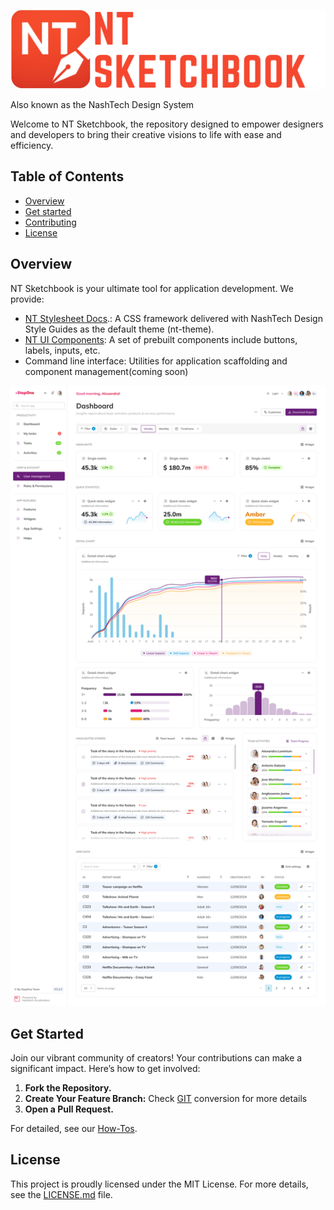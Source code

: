 ![img-1.png](docs/img-1.png)

Also known as the NashTech Design System

Welcome to NT Sketchbook, the repository designed to empower designers and developers to bring their creative visions to life with ease and efficiency.

## Table of Contents

-   [Overview](#Overview)
-   [Get started](#get-started)
-   [Contributing](#contributing)
-   [License](#license)

## Overview

NT Sketchbook is your ultimate tool for application development. We provide:

-   [NT Stylesheet Docs](apps/nt-stylesheet/docs/README.md).: A CSS framework delivered with NashTech Design Style Guides as the default theme (nt-theme).
-   [NT UI Components](apps/nt-headless-ui/README.md): A set of prebuilt components include buttons, labels, inputs, etc.
-   Command line interface: Utilities for application scaffolding and component management(coming soon)

![img-2.png](docs/img-2.png)

## Get Started

Join our vibrant community of creators! Your contributions can make a significant impact. Here’s how to get involved:

1. **Fork the Repository.**
2. **Create Your Feature Branch:** Check [GIT](GIT.md) conversion for more details
3. **Open a Pull Request.**

For detailed, see our [How-Tos](HOWTOS.md).

## License

This project is proudly licensed under the MIT License. For more details, see the [LICENSE.md](LICENSE.md) file.
